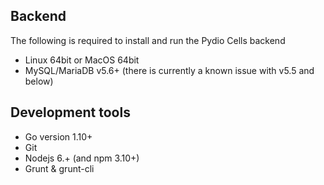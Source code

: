 
## Backend

The following is required to install and run the Pydio Cells backend

- Linux 64bit or MacOS 64bit
- MySQL/MariaDB v5.6+ (there is currently a known issue with v5.5 and below)

## Development tools

- Go version 1.10+
- Git
- Nodejs 6.+ (and npm 3.10+)
- Grunt & grunt-cli
